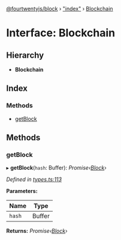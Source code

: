 [@fourtwentyjs/block](../README.md) › ["index"](../modules/_index_.md) › [Blockchain](_index_.blockchain.md)

# Interface: Blockchain

## Hierarchy

* **Blockchain**

## Index

### Methods

* [getBlock](_index_.blockchain.md#getblock)

## Methods

###  getBlock

▸ **getBlock**(`hash`: Buffer): *Promise‹[Block](../classes/_block_.block.md)›*

*Defined in [types.ts:113](https://github.com/420integrated/fourtwentyjs-vm/blob/master/packages/block/src/types.ts#L113)*

**Parameters:**

Name | Type |
------ | ------ |
`hash` | Buffer |

**Returns:** *Promise‹[Block](../classes/_block_.block.md)›*
